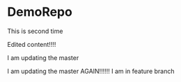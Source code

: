 # DemoRepo
This is second time


Edited content!!!!

I am updating the master

I am updating the master  AGAIN!!!!!!
I am in feature branch 

